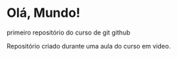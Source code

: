 # Olá, Mundo!
 primeiro repositório do curso de git github

Repositório criado durante uma aula do curso em video.
